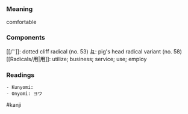 ### Meaning

comfortable

### Components

[[广]]: dotted cliff radical (no. 53) 彑: pig's head radical variant (no. 58) [[Radicals/用|用]]: utilize; business; service; use; employ

### Readings

```
- Kunyomi: 
- Onyomi: ヨウ
```

#kanji